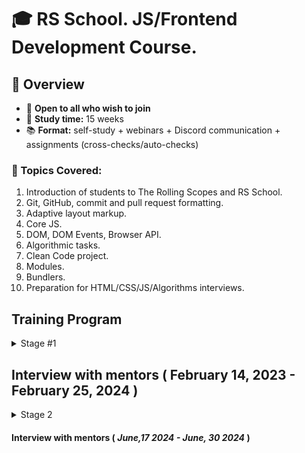 # 🎓 RS School. JS/Frontend Development Course.

## 🚀 Overview

- 📣 **Open to all who wish to join**
- 📅 **Study time:** 15 weeks
- 📚 **Format:** self-study + webinars + Discord communication + assignments (cross-checks/auto-checks)

### 📝 Topics Covered:

1. Introduction of students to The Rolling Scopes and RS School.
2. Git, GitHub, commit and pull request formatting.
3. Adaptive layout markup.
4. Core JS.
5. DOM, DOM Events, Browser API.
6. Algorithmic tasks.
7. Clean Code project.
8. Modules.
9. Bundlers.
10. Preparation for HTML/CSS/JS/Algorithms interviews.

## Training Program

<details>
<summary>Stage #1</summary>

### Week #1

#### <i>October 28, 2024</i>

- [RS School introduction](modules/rs-school-intro/)
- [Introduction to the profession of JS/Front-end developer](modules/js-fe-developer/)
- [DevTools](modules/devtools/)
- [Fundamentals IDE and Internet](modules/ide/)
- [Questions related to the week's information if any](https://forms.gle/4xkgtaUQ2tuniFg99)
- <i>Week assignments</i>
  - Test "RSS Test"
  - Test "Fundamentals of the Internet"

### Week #2

#### <i>November 4, 2024</i>

- [Introduction to the Git version control system and the GitHub web service](modules/git/)
- [Introduction to the Markdown](modules/markdown/)
- [HTML basics](modules/html-basics/)
- [Questions related to the week's information if any](https://forms.gle/4xkgtaUQ2tuniFg99)
- <i>Week assignments</i>
  - Test "Test HTML Basics"
  - Test "Git test"
  - Task [CV.Markdown](<tasks/CV(markdown)/CV(markdown).md>)
  - Submit task for cross-check [CV.Markdown](<tasks/CV(markdown)/CV(markdown).md>)

### Week #3

#### <i>November 11, 2024</i>

- [CSS Basics](modules/css-basics/)
- [Figma](modules/figma/)
- [Questions related to the week's information if any](https://forms.gle/4xkgtaUQ2tuniFg99)
- <i>Week assignments</i>
  - Review students tasks [CV.Markdown](<tasks/CV(markdown)/CV(markdown).md>)
  - Task [CV. HTML, CSS & Git Basics](<tasks/CV(markdown)/CV(HTML+CSS+Markdown).md>)
  - Submit task for cross-check [CV. HTML, CSS & Git Basics. Cross-check](<tasks/CV(markdown)/CV(cross-check).md>)
  - Test "Test CSS Basics"

### Week #4

#### <i>November 18, 2024</i>

- [CSS Flex](modules/css-flex/)
- [CSS Grid](modules/css-grid/)
- [Questions related to the week's information if any](https://forms.gle/4xkgtaUQ2tuniFg99)
- <i>Week assignments</i>
  - Review students tasks [CV. HTML, CSS & Git Basics. Cross-check](<tasks/CV(markdown)/CV(cross-check).md>)
  - Task [Coffee House (part 1)](tasks/coffee-house/coffee-house-week1.md)
  - Test "CSS Positioning & Flexbox"
  - Test "CSS Grid"

### Week #5

#### <i>November 25, 2024</i>

- [Media Queries & Responsive Design](modules/media-query/)
- [CSS Preprocessors. Sass](modules/sass/)
- [Questions related to the week's information if any](https://forms.gle/4xkgtaUQ2tuniFg99)
- <i>Week assignments</i>
  - Task [Coffee House (part 1)](tasks/coffee-house/coffee-house-week1.md)
  - Submit task for cross-check [Coffee House (part 1)](tasks/coffee-house/coffee-house-week1.md)
  - Test "Media Queries & Responsive (EN)"

### Week #6

#### <i>December 2, 2024</i>

- [JS Basics. Part 1](modules/js-basics-1/)
- [Questions related to the week's information if any](https://forms.gle/4xkgtaUQ2tuniFg99)
- <i>Week assignments</i>
  - Review students tasks [Coffee House (part 1)](tasks/coffee-house/coffee-house-week1.md)
  - Task [Coffee House (part 2)](tasks/coffee-house/coffee-house-week2.md)
  - Test "JS Types"

### Week #7

#### <i>December 9, 2024</i>

- [JS Basics. Part 2](modules/js-basics-2/)
- [JS Basics. Part 3](modules/js-basics-3/)
- [Questions related to the week's information if any](https://forms.gle/4xkgtaUQ2tuniFg99)
- <i>Week assignments</i>
  - Task [Coffee House (part 2)](tasks/coffee-house/coffee-house-week2.md)
  - Submit task for cross-check [Coffee House (part 2)](tasks/coffee-house/coffee-house-week2.md)
  - [Core JS numbers](https://github.com/rolling-scopes-school/core-js-numbers)
  - [Core JS strings](https://github.com/rolling-scopes-school/core-js-strings)

### Week #8

#### <i>December 16, 2023</i>

- [JS Arrays](modules/js-arrays/)
- [JS Objects](modules/js-objects/)
- [Questions related to the week's information if any](https://forms.gle/4xkgtaUQ2tuniFg99)
- <i>Week assignments</i>
  - Review students tasks [Coffee House (part 2)](tasks/coffee-house/coffee-house-week2.md)
  - Task [Coffee House (part 3)](tasks/coffee-house/coffee-house-week3.md)
  - Test "JS Basics"
  - [Core JS numbers](https://github.com/rolling-scopes-school/core-js-numbers)
  - [Core JS strings](https://github.com/rolling-scopes-school/core-js-strings)

### Week #9

#### <i>December 23, 2024</i>

- [DOM API](modules/dom-api/)
- [Questions related to the week's information if any](https://forms.gle/4xkgtaUQ2tuniFg99)
- <i>Week assignments</i>
  - Task [Coffee House (part 3)](tasks/coffee-house/coffee-house-week3.md)
  - Submit task for cross-check [Coffee House (part 3)](tasks/coffee-house/coffee-house-week3.md)
  - Test: "DOM API (EN)"
  - Submit [Core JS numbers](https://github.com/rolling-scopes-school/core-js-numbers)
  - Submit [Core JS strings](https://github.com/rolling-scopes-school/core-js-strings)
  - [Core JS conditions & loops](https://github.com/rolling-scopes-school/core-js-conditions-n-loops-tasks)
  - [Core JS Arrays](https://github.com/rolling-scopes-school/core-js-arrays)

### Holiday weeks !!!

### Week #10

#### <i>January 6, 2025</i>

- [DOM Events](modules/dom-events/)
- [Questions related to the week's information if any](https://forms.gle/4xkgtaUQ2tuniFg99)
- <i>Week assignments</i>
  - Review students tasks [Coffee House (part 3)](tasks/coffee-house/coffee-house-week3.md)
  - Test: "DOM Events (EN)"
  - [Core JS conditions & loops](https://github.com/rolling-scopes-school/core-js-conditions-n-loops-tasks)
  - [Core JS Arrays](https://github.com/rolling-scopes-school/core-js-arrays)
  - [Hangman](tasks/hangman/hangman.md)

### Week #11

#### <i>January 13, 2025</i>

- [Forms & Validation](modules/forms-validation/)
- [Questions related to the week's information if any](https://forms.gle/4xkgtaUQ2tuniFg99)
- <i>Week assignments</i>
  - Submit [Core JS conditions & loops](https://github.com/rolling-scopes-school/core-js-conditions-n-loops-tasks)
  - Submit [Core JS Arrays](https://github.com/rolling-scopes-school/core-js-arrays)
  - [Hangman](tasks/hangman/hangman.md)

### Week #12

#### <i>January 20, 2025</i>

- [Clean Code](modules/clean-code/README.md)
- [Linters, formatters, Husky](modules/linters-formatters-husky)
- [Questions related to the week's information if any](https://forms.gle/4xkgtaUQ2tuniFg99)
- <i>Week assignments</i>
  - [Clean Code](modules/clean-code/clean-code.md)
  - Submit for cross-check [Hangman](tasks/hangman/hangman.md)

### Week #13

#### <i>January 27, 2025</i>

- [Preparation for Technical screening](tasks/technical-screening/README.md)
- [Questions related to the week's information if any](https://forms.gle/4xkgtaUQ2tuniFg99)
- <i>Week assignments</i>
  - [Clean Code](modules/clean-code/clean-code.md)

### Week #14

#### <i>February 3, 2025</i>

- [Accessibility](modules/accessibility/README.md)
- [Questions related to the week's information if any](https://forms.gle/4xkgtaUQ2tuniFg99)
- <i>Week assignments</i>
  - Submit [Clean Code](modules/clean-code/clean-code.md)
  - [Data structure](https://github.com/AlreadyBored/basic-js-ds)
  - [Basic JS](https://github.com/AlreadyBored/basic-js)
  - Pass interview with mentor

### Week #15

#### <i>February 10, 2025</i>

- [CSS Modules And Some CSS New Features](modules/css-modules/)
- [Questions related to the week's information if any](https://forms.gle/4xkgtaUQ2tuniFg99)
- <i>Week assignments</i>
  - [Data structure](https://github.com/AlreadyBored/basic-js-ds)
  - [Basic JS](https://github.com/AlreadyBored/basic-js)
  - Pass interview with mentor

</details>

## Interview with mentors ( February 14, 2023 - February 25, 2024 )

<details>
<summary>Stage 2</summary>

### Week #16

#### <i>February 26, 2024</i>

- [Inheritance](modules/js-classes-prototypes/)
- [Error Handling](modules/js-error-handling/)
- [Client-Server Interaction Overview](modules/client-server/)
- [Questions related to the week's information if any](https://forms.gle/4xkgtaUQ2tuniFg99)
- <i>Week assignments</i>
  - Submit [Data structure](https://github.com/AlreadyBored/basic-js-ds)
  - Submit [Basic JS](https://github.com/AlreadyBored/basic-js)

### Week #17

#### <i>March 4, 2024</i>

- [TypeScript Basic](modules/typescript-basic/)
- [Questions related to the week's information if any](https://forms.gle/4xkgtaUQ2tuniFg99)
- <i>Week assignments</i>
  - [TypeScript Essential](tasks/TypeScriptEssentials/)
  - [core-js-objects](https://github.com/rolling-scopes-school/core-js-objects)
  - [Codewars-OOP Tasks](tasks/codewars/codewars-OOP.md)

### Week #18

#### <i>March 11, 2024</i>

- [Typescript: Advanced](modules/typescript-advanced/)
- [Questions related to the week's information if any](https://forms.gle/4xkgtaUQ2tuniFg99)
- <i>Week assignments</i>
  - [News API](tasks/news-api/)
  - submit [Codewars-OOP Tasks](tasks/codewars/codewars-OOP.md)
  - Submit for cross-check [TypeScript Essentials](tasks/TypeScriptEssentials/)
  - submit [core-js-objects](https://github.com/rolling-scopes-school/core-js-objects)

### Week #19

#### <i>March 18, 2024</i>

- [Code review](modules/code-review/)
- [SPA](modules/single-page-application/)
- [Modules](modules/js-modules/)
- [Questions related to the week's information if any](https://forms.gle/4xkgtaUQ2tuniFg99)
- <i>Week assignments</i>
  - Submit for **mentor's** review [News API](tasks/news-api/)
  - [Code review](tasks/code-review/)
  - [core-js-dates](https://github.com/rolling-scopes-school/core-js-dates)

### Week #20

#### <i>March 25, 2024</i>

- [Bundlers](modules/bundlers/)
- [Web storages](modules/web-storage/)
- [Questions related to the week's information if any](https://forms.gle/4xkgtaUQ2tuniFg99)
- <i>Week assignments</i>
  - Submit for **mentor's** review [Code review](tasks/code-review/)
  - submit [core-js-dates](https://github.com/rolling-scopes-school/core-js-dates)

### Week #21

#### <i>April 1, 2024</i>

- [Asynchronous programming](modules/async/)
- [RESTful API](modules/restful-api/)
- [Questions related to the week's information if any](https://forms.gle/4xkgtaUQ2tuniFg99)
- <i>Week assignments</i>
  - [Async race](tasks/async-race/)
  - [core-js-promises](https://github.com/rolling-scopes-school/core-js-promises)

### Week #22

#### <i>April 8, 2024</i>

- [Web security](modules/web-security/)
- [Event loop, animation](modules/eventloop-animation/)
- [Questions related to the week's information if any](https://forms.gle/4xkgtaUQ2tuniFg99)
- <i>Week assignments</i>
  - [Async race](tasks/async-race/)
  - submit [core-js-promises](https://github.com/rolling-scopes-school/core-js-promises)

### Week #23

#### <i>April 15, 2024</i>

- [Functional programming](modules/fp-basics/)
- [Design patterns](modules/design-patterns)
- [Design principles](modules/design-principles)
- [Questions related to the week's information if any](https://forms.gle/4xkgtaUQ2tuniFg99)
- <i>Week assignments</i>
  - Submit for **mentor's** review [Async race](tasks/async-race/)
  - Submit for cross-check [Async race](tasks/async-race/)
  - [core-js-functions](https://github.com/rolling-scopes-school/core-js-functions)

### Week #24

#### <i>April 22, 2024</i>

- [Testing](modules/testing/)
- [Websockets](modules/web-sockets/)
- [Questions related to the week's information if any](https://forms.gle/4xkgtaUQ2tuniFg99)
- <i>Week assignments</i>
  - submit [core-js-functions](https://github.com/rolling-scopes-school/core-js-functions)
  - [Presentation](tasks/presentation/), submit for **mentor's** review
  - [Final task preparation](tasks/final-task/)

### Week #25 (Sprint 1)

#### <i>April 29, 2024</i>

- [Scrum/Kanban](modules/sdlc/)
- [CI/CD](modules/ci-cd/)
- <i>Week assignments</i>
  - [Final task. Sprint 1](tasks/eCommerce-Application/Sprints/Sprint%231.md)

### Week #26-27 (Sprint 2)

#### <i>May 6, 2024</i>

- [How browsers work](modules/how-browsers-work/)
- <i>Week assignments</i>
  - [Final task. Sprint 2](tasks/eCommerce-Application/Sprints/Sprint%232.md)

### Week #28-29 (Sprint 3)

#### <i>May 20, 2024</i>

- <i>Week assignments</i>
  - [Final task. Sprint 3](tasks/eCommerce-Application/Sprints/Sprint%233.md)

### Week #30-31 (Sprint 4)

#### <i>June 3, 2024</i>

- <i>Week assignments</i>
  - [Final task. Sprint 4](tasks/eCommerce-Application/Sprints/Sprint%234.md)

</details>

#### Interview with mentors ( <i>June,17 2024 - June, 30 2024</i> )
